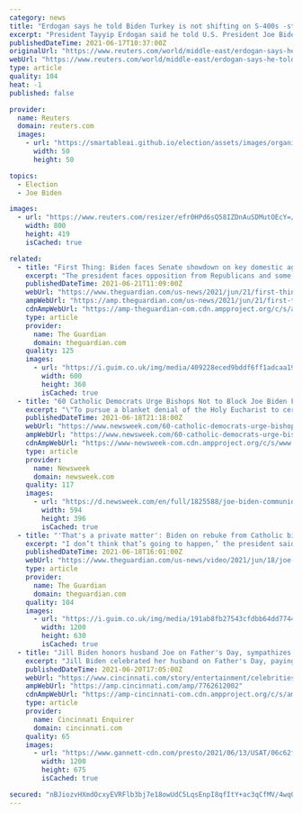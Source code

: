 ```yaml
---
category: news
title: "Erdogan says he told Biden Turkey is not shifting on S-400s -state media"
excerpt: "President Tayyip Erdogan said he told U.S. President Joe Biden at their first meeting that Turkey would not change its stance on its Russian S-400 missile defences over which Washington sanctioned Ankara,"
publishedDateTime: 2021-06-17T10:37:00Z
originalUrl: "https://www.reuters.com/world/middle-east/erdogan-says-he-told-biden-turkey-is-not-shifting-s-400s-state-media-2021-06-17/"
webUrl: "https://www.reuters.com/world/middle-east/erdogan-says-he-told-biden-turkey-is-not-shifting-s-400s-state-media-2021-06-17/"
type: article
quality: 104
heat: -1
published: false

provider:
  name: Reuters
  domain: reuters.com
  images:
    - url: "https://smartableai.github.io/election/assets/images/organizations/reuters.com-50x50.jpg"
      width: 50
      height: 50

topics:
  - Election
  - Joe Biden

images:
  - url: "https://www.reuters.com/resizer/efr0HPd6sQ58IZDnAuSDMutOEcY=/800x419/smart/filters:quality(80)/cloudfront-us-east-2.images.arcpublishing.com/reuters/W7SETYTUYFLWVGRDFQOTBN4PBA.jpg"
    width: 800
    height: 419
    isCached: true

related:
  - title: "First Thing: Biden faces Senate showdown on key domestic agenda issues"
    excerpt: "The president faces opposition from Republicans and some conservative Democrats before a key vote. Plus, why we need to talk about menopause"
    publishedDateTime: 2021-06-21T11:09:00Z
    webUrl: "https://www.theguardian.com/us-news/2021/jun/21/first-thing-biden-faces-senate-showdown-on-key-domestic-agenda-issues"
    ampWebUrl: "https://amp.theguardian.com/us-news/2021/jun/21/first-thing-biden-faces-senate-showdown-on-key-domestic-agenda-issues"
    cdnAmpWebUrl: "https://amp-theguardian-com.cdn.ampproject.org/c/s/amp.theguardian.com/us-news/2021/jun/21/first-thing-biden-faces-senate-showdown-on-key-domestic-agenda-issues"
    type: article
    provider:
      name: The Guardian
      domain: theguardian.com
    quality: 125
    images:
      - url: "https://i.guim.co.uk/img/media/409228eced9bddf6ff1adcaa19b4f38038bee0e1/0_233_3500_2101/master/3500.jpg?width=300&quality=45&auto=format&fit=max&dpr=2&s=00d39a2efd887b22d6d46ed0d2c256cf"
        width: 600
        height: 360
        isCached: true
  - title: "60 Catholic Democrats Urge Bishops Not to Block Joe Biden From Communion Over Abortion"
    excerpt: "\"To pursue a blanket denial of the Holy Eucharist to certain elected officials would indeed grieve the Holy Spirit and deny the evolution of that individual, a Christian person who is never perfect, but living in the struggle to get there,"
    publishedDateTime: 2021-06-18T21:18:00Z
    webUrl: "https://www.newsweek.com/60-catholic-democrats-urge-bishops-not-block-joe-biden-communion-over-abortion-1602169"
    ampWebUrl: "https://www.newsweek.com/60-catholic-democrats-urge-bishops-not-block-joe-biden-communion-over-abortion-1602169?amp=1"
    cdnAmpWebUrl: "https://www-newsweek-com.cdn.ampproject.org/c/s/www.newsweek.com/60-catholic-democrats-urge-bishops-not-block-joe-biden-communion-over-abortion-1602169?amp=1"
    type: article
    provider:
      name: Newsweek
      domain: newsweek.com
    quality: 117
    images:
      - url: "https://d.newsweek.com/en/full/1825588/joe-biden-communion-catholic-democrats-bishops.jpg"
        width: 594
        height: 396
        isCached: true
  - title: "'That's a private matter': Biden on rebuke from Catholic bishops – video"
    excerpt: "I don’t think that’s going to happen,’ the president said of the suggestion politicians may be blocked from receiving communion"
    publishedDateTime: 2021-06-18T16:01:00Z
    webUrl: "https://www.theguardian.com/us-news/video/2021/jun/18/joe-biden-catholic-bishops-rebuke-video"
    type: article
    provider:
      name: The Guardian
      domain: theguardian.com
    quality: 104
    images:
      - url: "https://i.guim.co.uk/img/media/191ab8fb27543cfdbb64dd774443ea04587a18ef/198_734_3543_2126/master/3543.jpg?width=1200&height=630&quality=85&auto=format&fit=crop&overlay-align=bottom%2Cleft&overlay-width=100p&overlay-base64=L2ltZy9zdGF0aWMvb3ZlcmxheXMvdGctZGVmYXVsdC5wbmc&enable=upscale&s=1e0e5889dd816a19cf45998ed9dfe374"
        width: 1200
        height: 630
        isCached: true
  - title: "Jill Biden honors husband Joe on Father's Day, sympathizes with those 'missing their dads'"
    excerpt: "Jill Biden celebrated her husband on Father's Day, paying tribute to their family and expressing sympathy for those \"missing their dads today.\""
    publishedDateTime: 2021-06-20T17:05:00Z
    webUrl: "https://www.cincinnati.com/story/entertainment/celebrities/2021/06/20/fathers-day-jill-biden-joe-biden-family-anchor/7762612002/"
    ampWebUrl: "https://amp.cincinnati.com/amp/7762612002"
    cdnAmpWebUrl: "https://amp-cincinnati-com.cdn.ampproject.org/c/s/amp.cincinnati.com/amp/7762612002"
    type: article
    provider:
      name: Cincinnati Enquirer
      domain: cincinnati.com
    quality: 65
    images:
      - url: "https://www.gannett-cdn.com/presto/2021/06/13/USAT/06c62fe5-3782-4ed3-8997-8eb2f6f09ab8-AFP_AFP_9C299V.jpg?auto=webp&crop=4088,2299,x250,y15&format=pjpg&width=1200"
        width: 1200
        height: 675
        isCached: true

secured: "nBJiozvHXmdOcxyEVRFlb3bj7e18owUdC5LqsEnpI8qfItY+ac3qCfMV/4wq0F4pJwa2b3sx4+2jZDDzhNjORrXFQq7Tj3YzGL6y8HlrK91t15C7rDsTdeaxITCy7KAn1l/5vpK6Di0CxVBNYcbsbRMTQF+SeUbyEv+cIw1dZRWdGIzWH9Aqss/psBbwFhSospkyiaiJYqYmSuXxtQQ0ejyqT4wlUQbgvgWl2Viu8Af2yo+tdC7sbHMROS1x66MlGXSAzWkNhz5LYQd1gttTWGohAeYoYSklTAyygOpK+TzOxmd3zP/MgqiOZd5DVypjPw0oQFdDt/Gja7QCQGtLRBaczFEpUTzZO1uJbLs6AOY=;8jkVnfy32JhLhT8u5hweSg=="
---
```


